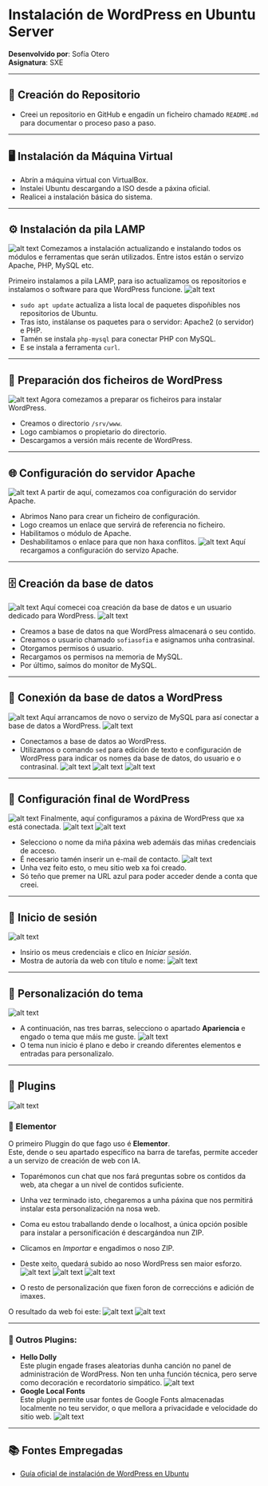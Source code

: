 # Instalación de WordPress en Ubuntu Server  
**Desenvolvido por**: Sofía Otero  
**Asignatura**: SXE

---

## 📁 Creación do Repositorio

- Creei un repositorio en GitHub e engadín un ficheiro chamado `README.md` para documentar o proceso paso a paso.

---

## 🖥️ Instalación da Máquina Virtual

- Abrín a máquina virtual con VirtualBox.
- Instalei Ubuntu descargando a ISO desde a páxina oficial.
- Realicei a instalación básica do sistema.

---

## ⚙️ Instalación da pila LAMP

![alt text](image.png)
Comezamos a instalación actualizando e instalando todos os módulos e ferramentas que serán utilizados. Entre istos están o servizo Apache, PHP, MySQL etc.

Primeiro instalamos a pila LAMP, para iso actualizamos os repositorios e instalamos o software para que WordPress funcione.
![alt text](image-1.png)
- `sudo apt update` actualiza a lista local de paquetes dispoñibles nos repositorios de Ubuntu.
- Tras isto, instálanse os paquetes para o servidor: Apache2 (o servidor) e PHP.
- Tamén se instala `php-mysql` para conectar PHP con MySQL.
- E se instala a ferramenta `curl`.

---

## 📂 Preparación dos ficheiros de WordPress
![alt text](image-2.png)
Agora comezamos a preparar os ficheiros para instalar WordPress.

- Creamos o directorio `/srv/www`.
- Logo cambiamos o propietario do directorio.
- Descargamos a versión máis recente de WordPress.

---

## 🌐 Configuración do servidor Apache
![alt text](image-3.png)
A partir de aquí, comezamos coa configuración do servidor Apache.

- Abrimos Nano para crear un ficheiro de configuración.
- Logo creamos un enlace que servirá de referencia no ficheiro.
- Habilitamos o módulo de Apache.
- Deshabilitamos o enlace para que non haxa conflitos.
![alt text](image-4.png)
Aquí recargamos a configuración do servizo Apache.

---

## 🗄️ Creación da base de datos
![alt text](image-5.png)
Aquí comecei coa creación da base de datos e un usuario dedicado para WordPress.
![alt text](image-6.png)
- Creamos a base de datos na que WordPress almacenará o seu contido.
- Creamos o usuario chamado `sofiasofia` e asignamos unha contrasinal.
- Otorgamos permisos ó usuario.
- Recargamos os permisos na memoria de MySQL.
- Por último, saímos do monitor de MySQL.

---

## 🔌 Conexión da base de datos a WordPress
![alt text](image-7.png)
Aquí arrancamos de novo o servizo de MySQL para así conectar a base de datos a WordPress.
![alt text](image-8.png)
- Conectamos a base de datos ao WordPress.
- Utilizamos o comando `sed` para edición de texto e configuración de WordPress para indicar os nomes da base de datos, do usuario e o contrasinal.
![alt text](image-9.png)
![alt text](image-10.png)
![alt text](image-11.png)

---

## 📝 Configuración final de WordPress
![alt text](image-12.png)
Finalmente, aquí configuramos a páxina de WordPress que xa está conectada.
![alt text](image-13.png)
![alt text](image-14.png)
- Selecciono o nome da miña páxina web ademáis das miñas credenciais de acceso.
- É necesario tamén inserir un e-mail de contacto.
![alt text](image-15.png)
- Unha vez feito esto, o meu sitio web xa foi creado.
- Só teño que premer na URL azul para poder acceder dende a conta que creei.

---

## 🔐 Inicio de sesión
![alt text](image-17.png)
- Insirio os meus credenciais e clico en *Iniciar sesión*.
- Mostra de autoría da web con título e nome:
![alt text](image-18.png)

---

## 🎨 Personalización do tema
![alt text](image-19.png)
- A continuación, nas tres barras, selecciono o apartado **Apariencia** e engado o tema que máis me guste.
![alt text](image-20.png)
- O tema nun inicio é plano e debo ir creando diferentes elementos e entradas para personalizalo.

---

## 🔧 Plugins
![alt text](image-23.png)

### 🧩 Elementor

O primeiro Pluggin do que fago uso é **Elementor**.  
Este, dende o seu apartado específico na barra de tarefas, permite acceder a un servizo de creación de web con IA.

- Toparémonos cun chat que nos fará preguntas sobre os contidos da web, ata chegar a un nivel de contidos suficiente.
- Unha vez terminado isto, chegaremos a unha páxina que nos permitirá instalar esta personalización na nosa web.
- Coma eu estou traballando dende o localhost, a única opción posible para instalar a personificación é descargándoa nun ZIP.

- Clicamos en *Importar* e engadimos o noso ZIP.
- Deste xeito, quedará subido ao noso WordPress sen maior esforzo.
![alt text](image-21.png)
![alt text](image-22.png)
![alt text](image-24.png)
- O resto de personalización que fixen foron de correccións e adición de imaxes.

O resultado da web foi este:
![alt text](image-25.png)
![alt text](image-26.png)

---

### 🧩 Outros Plugins:
- **Hello Dolly**  
  Este plugin engade frases aleatorias dunha canción no panel de administración de WordPress. Non ten unha función técnica, pero serve como decoración e recordatorio simpático.
    ![alt text](image-27.png)
- **Google Local Fonts**  
  Este plugin permite usar fontes de Google Fonts almacenadas localmente no teu servidor, o que mellora a privacidade e velocidade do sitio web.
![alt text](image-28.png)
---
## 📚 Fontes Empregadas
- [Guía oficial de instalación de WordPress en Ubuntu](https://ubuntu.com/tutorials/install-and-configure-wordpress#1-overview)
